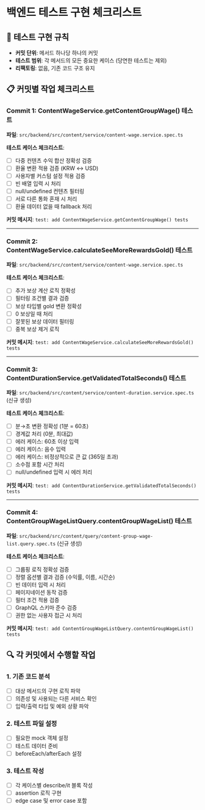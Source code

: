 # 백엔드 테스트 구현 체크리스트

## 🎯 테스트 구현 규칙

- **커밋 단위**: 메서드 하나당 하나의 커밋
- **테스트 범위**: 각 메서드의 모든 중요한 케이스 (당연한 테스트는 제외)
- **리팩토링**: 없음, 기존 코드 구조 유지

## 📋 커밋별 작업 체크리스트

### Commit 1: ContentWageService.getContentGroupWage() 테스트

**파일**: `src/backend/src/content/service/content-wage.service.spec.ts`

**테스트 케이스 체크리스트**:

- [ ] 다중 컨텐츠 수익 합산 정확성 검증
- [ ] 환율 변환 적용 검증 (KRW ↔ USD)
- [ ] 사용자별 커스텀 설정 적용 검증
- [ ] 빈 배열 입력 시 처리
- [ ] null/undefined 컨텐츠 필터링
- [ ] 서로 다른 통화 혼재 시 처리
- [ ] 환율 데이터 없을 때 fallback 처리

**커밋 메시지**: `test: add ContentWageService.getContentGroupWage() tests`

---

### Commit 2: ContentWageService.calculateSeeMoreRewardsGold() 테스트

**파일**: `src/backend/src/content/service/content-wage.service.spec.ts`

**테스트 케이스 체크리스트**:

- [ ] 추가 보상 계산 로직 정확성
- [ ] 필터링 조건별 결과 검증
- [ ] 보상 타입별 gold 변환 정확성
- [ ] 0 보상일 때 처리
- [ ] 잘못된 보상 데이터 필터링
- [ ] 중복 보상 제거 로직

**커밋 메시지**: `test: add ContentWageService.calculateSeeMoreRewardsGold() tests`

---

### Commit 3: ContentDurationService.getValidatedTotalSeconds() 테스트

**파일**: `src/backend/src/content/service/content-duration.service.spec.ts` (신규 생성)

**테스트 케이스 체크리스트**:

- [ ] 분→초 변환 정확성 (1분 = 60초)
- [ ] 경계값 처리 (0분, 최대값)
- [ ] 에러 케이스: 60초 이상 입력
- [ ] 에러 케이스: 음수 입력
- [ ] 에러 케이스: 비정상적으로 큰 값 (365일 초과)
- [ ] 소수점 포함 시간 처리
- [ ] null/undefined 입력 시 에러 처리

**커밋 메시지**: `test: add ContentDurationService.getValidatedTotalSeconds() tests`

---

### Commit 4: ContentGroupWageListQuery.contentGroupWageList() 테스트

**파일**: `src/backend/src/content/query/content-group-wage-list.query.spec.ts` (신규 생성)

**테스트 케이스 체크리스트**:

- [ ] 그룹핑 로직 정확성 검증
- [ ] 정렬 옵션별 결과 검증 (수익률, 이름, 시간순)
- [ ] 빈 데이터 입력 시 처리
- [ ] 페이지네이션 동작 검증
- [ ] 필터 조건 적용 검증
- [ ] GraphQL 스키마 준수 검증
- [ ] 권한 없는 사용자 접근 시 처리

**커밋 메시지**: `test: add ContentGroupWageListQuery.contentGroupWageList() tests`

## 🔍 각 커밋에서 수행할 작업

### 1. 기존 코드 분석

- [ ] 대상 메서드의 구현 로직 파악
- [ ] 의존성 및 사용되는 다른 서비스 확인
- [ ] 입력/출력 타입 및 예외 상황 파악

### 2. 테스트 파일 설정

- [ ] 필요한 mock 객체 설정
- [ ] 테스트 데이터 준비
- [ ] beforeEach/afterEach 설정

### 3. 테스트 작성

- [ ] 각 케이스별 describe/it 블록 작성
- [ ] assertion 로직 구현
- [ ] edge case 및 error case 포함
